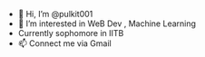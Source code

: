 - 👋 Hi, I’m @pulkit001
- 👀 I’m interested in WeB Dev , Machine Learning 
- Currently sophomore in IITB
- 📫 Connect me via Gmail 


